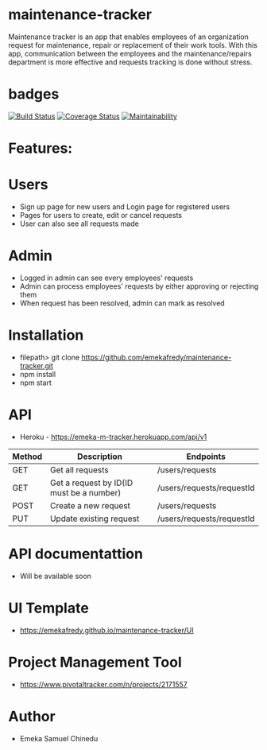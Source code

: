 # maintenance-tracker

Maintenance tracker is an app that enables employees of an organization request for maintenance, repair or replacement of their work tools. With this app, communication between the employees and the maintenance/repairs department is more effective and requests tracking is done without stress.

# badges
[![Build Status](https://travis-ci.org/emekafredy/maintenance-tracker.svg)](https://travis-ci.org/emekafredy/maintenance-tracker)
[![Coverage Status](https://coveralls.io/repos/github/emekafredy/maintenance-tracker/badge.svg)](https://coveralls.io/github/emekafredy/maintenance-tracker)
[![Maintainability](https://api.codeclimate.com/v1/badges/a79d96ad9d606beaf37b/maintainability)](https://codeclimate.com/github/emekafredy/maintenance-tracker/maintainability)


# Features:


# Users

- Sign up page for new users and Login page for registered users
- Pages for users to create, edit or cancel requests
- User can also see all requests made


# Admin

- Logged in admin can see every employees' requests
- Admin can process employees' requests by either approving or rejecting them
- When request has been resolved, admin can mark as resolved


# Installation

- filepath> git clone https://github.com/emekafredy/maintenance-tracker.git
- npm install
- npm start


# API

- Heroku - https://emeka-m-tracker.herokuapp.com/api/v1

 | Method | Description | Endpoints |
 | ------ | ----------- | --------- |
 | GET | Get all requests | /users/requests |
 | GET | Get a request by ID(ID must be a number) | /users/requests/requestId |
 | POST | Create a new request | /users/requests |
 | PUT | Update existing request | /users/requests/requestId |


# API documentattion

- Will be available soon


# UI Template

- https://emekafredy.github.io/maintenance-tracker/UI


# Project Management Tool

- https://www.pivotaltracker.com/n/projects/2171557

# Author
- Emeka Samuel Chinedu